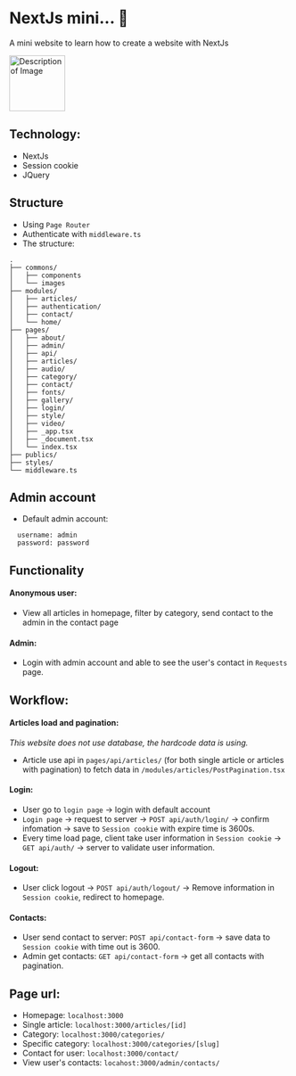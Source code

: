 
# NextJs mini... 🍁
A mini website to learn how to create a website with NextJs 

<img src="https://github.com/user-attachments/assets/e2ea082b-ffa3-493f-9cda-c8432ca19659" alt="Description of Image" width="100" />



## Technology:
- NextJs
- Session cookie
- JQuery
## Structure
- Using `Page Router`
- Authenticate with `middleware.ts`
- The structure:
```
.
├── commons/
│   ├── components
│   └── images
├── modules/
│   ├── articles/
│   ├── authentication/
│   ├── contact/
│   └── home/
├── pages/
│   ├── about/
│   ├── admin/
│   ├── api/
│   ├── articles/
│   ├── audio/
│   ├── category/
│   ├── contact/
│   ├── fonts/
│   ├── gallery/
│   ├── login/
│   ├── style/
│   ├── video/
│   ├── _app.tsx
│   ├── _document.tsx
│   └── index.tsx
├── publics/
├── styles/
└── middleware.ts
```

## Admin account
- Default admin account:
```
  username: admin
  password: password
```
## Functionality
#### Anonymous user:
- View all articles in homepage, filter by category, send contact to the admin in the contact page
#### Admin:
- Login with admin account and able to see the user's contact in `Requests` page.

## Workflow:
#### Articles load and pagination:
_This website does not use database, the hardcode data is using._
- Article use api in `pages/api/articles/` (for both single article or articles with pagination) to fetch data in `/modules/articles/PostPagination.tsx` 
#### Login:
- User go to `login page` -> login with default account
- `Login page` -> request to server -> `POST api/auth/login/` -> confirm infomation -> save to `Session cookie` with expire time is 3600s.
- Every time load page, client take user information in `Session cookie` -> `GET api/auth/` -> server to validate user information.
#### Logout:
- User click logout -> `POST api/auth/logout/` -> Remove information in `Session cookie`, redirect to homepage.
#### Contacts:
- User send contact to server: `POST api/contact-form` -> save data to `Session cookie` with time out is 3600.
- Admin get contacts: `GET api/contact-form` -> get all contacts with pagination.
## Page url:
- Homepage: `localhost:3000`
- Single article: `localhost:3000/articles/[id]`
- Category: `localhost:3000/categories/`
- Specific category: `localhost:3000/categories/[slug]`
- Contact for user: `localhost:3000/contact/`
- View user's contacts: `locahost:3000/admin/contacts/`
